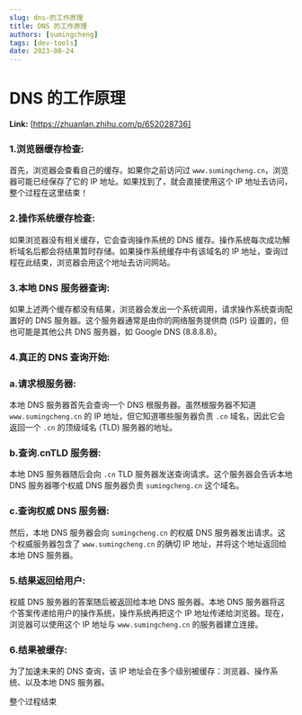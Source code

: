 ```yaml
---
slug: dns-的工作原理
title: DNS 的工作原理
authors: [sumingcheng]
tags: [dev-tools]
date: 2023-08-24
---
```


# DNS 的工作原理



 **Link:** [https://zhuanlan.zhihu.com/p/652028736]

### 1.浏览器缓存检查:  

首先，浏览器会查看自己的缓存。如果你之前访问过 `www.sumingcheng.cn`，浏览器可能已经保存了它的 IP 地址。如果找到了，就会直接使用这个 IP 地址去访问，整个过程在这里结束！

### 2.操作系统缓存检查:  

如果浏览器没有相关缓存，它会查询操作系统的 DNS 缓存。操作系统每次成功解析域名后都会将结果暂时存储。如果操作系统缓存中有该域名的 IP 地址，查询过程在此结束，浏览器会用这个地址去访问网站。

### 3.本地 DNS 服务器查询:  

如果上述两个缓存都没有结果，浏览器会发出一个系统调用，请求操作系统查询配置好的 DNS 服务器。这个服务器通常是由你的网络服务提供商 (ISP) 设置的，但也可能是其他公共 DNS 服务器，如 Google DNS (8.8.8.8)。

### 4.真正的 DNS 查询开始:  
### a.请求根服务器:  

本地 DNS 服务器首先会查询一个 DNS 根服务器。虽然根服务器不知道 `www.sumingcheng.cn` 的 IP 地址，但它知道哪些服务器负责 `.cn` 域名，因此它会返回一个 `.cn` 的顶级域名 (TLD) 服务器的地址。

### b.查询.cnTLD 服务器:  

本地 DNS 服务器随后会向 `.cn` TLD 服务器发送查询请求。这个服务器会告诉本地 DNS 服务器哪个权威 DNS 服务器负责 `sumingcheng.cn` 这个域名。

### c.查询权威 DNS 服务器:  

然后，本地 DNS 服务器会向 `sumingcheng.cn` 的权威 DNS 服务器发出请求。这个权威服务器包含了 `www.sumingcheng.cn` 的确切 IP 地址，并将这个地址返回给本地 DNS 服务器。

### 5.结果返回给用户:  

权威 DNS 服务器的答案随后被返回给本地 DNS 服务器。本地 DNS 服务器将这个答案传递给用户的操作系统，操作系统再把这个 IP 地址传递给浏览器。现在，浏览器可以使用这个 IP 地址与 `www.sumingcheng.cn` 的服务器建立连接。

### 6.结果被缓存:  

为了加速未来的 DNS 查询，该 IP 地址会在多个级别被缓存：浏览器、操作系统、以及本地 DNS 服务器。

整个过程结束